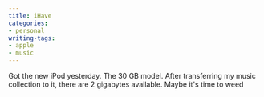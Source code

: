 ```yaml
---
title: iHave
categories:
- personal
writing-tags:
- apple
- music
---
```


Got the new iPod yesterday.  The 30 GB model.  After transferring my music collection to it, there are 2 gigabytes available.  Maybe it's time to weed
